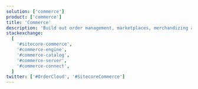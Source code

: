 ```yaml
---
solution: ['commerce']
product: ['commerce']
title: 'Commerce'
description: 'Build out order management, marketplaces, merchandizing and storefronts'
stackexchange:
  [
    '#sitecore-commerce',
    '#commerce-engine',
    '#commerce-catalog',
    '#commerce-server',
    '#commerce-connect',
  ]
twitter: ['#OrderCloud', '#SitecoreCommerce']
---
```


